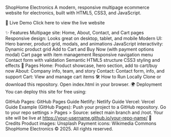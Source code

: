 ShopHome Electronics
A modern, responsive multipage ecommerce website for electronics, built with HTML5, CSS3, and JavaScript.

🚀 Live Demo
Click here to view the live website

✨ Features
Multipage site: Home, About, Contact, and Cart pages
Responsive design: Looks great on desktop, tablet, and mobile
Modern UI: Hero banner, product grid, modals, and animations
JavaScript interactivity:
Dynamic product grid
Add to Cart and Buy Now (with payment options modal)
Cart page with item management
Responsive navigation menu
Contact form with validation
Semantic HTML5 structure
CSS3 styling and effects
📄 Pages
Home: Product showcase, hero section, add to cart/buy now
About: Company info, team, and story
Contact: Contact form, info, and support
Cart: View and manage cart items
🛠️ How to Run Locally
Clone or download this repository.
Open index.html in your browser.
🌍 Deployment
You can deploy this site for free using:

GitHub Pages: GitHub Pages Guide
Netlify: Netlify Guide
Vercel: Vercel Guide
Example (GitHub Pages):
Push your project to a GitHub repository.
Go to your repo settings > Pages > Source: select main branch and /root.
Your site will be live at https://your-username.github.io/your-repo-name/
🙏 Credits
Product images: Unsplash
Payment icons: Wikimedia Commons
ShopHome Electronics © 2025. All rights reserved.
